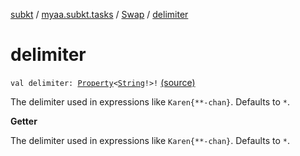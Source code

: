 [subkt](../../index.md) / [myaa.subkt.tasks](../index.md) / [Swap](index.md) / [delimiter](./delimiter.md)

# delimiter

`val delimiter: `[`Property`](https://docs.gradle.org/current/javadoc/org/gradle/api/provider/Property.html)`<`[`String`](https://kotlinlang.org/api/latest/jvm/stdlib/kotlin/-string/index.html)`!>!` [(source)](https://github.com/Myaamori/SubKt/blob/0.1.4/src/main/kotlin/myaa/subkt/tasks/asstasks.kt#L439)

The delimiter used in expressions like `Karen{**-chan}`. Defaults to `*`.

**Getter**

The delimiter used in expressions like `Karen{**-chan}`. Defaults to `*`.

